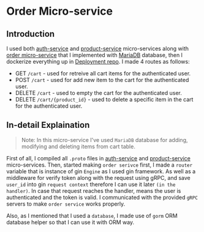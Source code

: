# Order Micro-service

## Introduction

I used both [auth-service](https://github.com/cloud-1401-project/auth-service) and [product-service](https://github.com/cloud-1401-project/product_service) micro-services along with [order micro-service](https://github.com/zahraawali/order-service) that I implemented with [MariaDB](https://hub.docker.com/_/mariadb) database, then I dockerize everything up in [Deployment repo](https://github.com/zahraawali/deployment). I made 4 routes as follows:

- GET `/cart` - used for retreive all cart items for the authenticated user.
- POST `/cart` - used for add new item to the cart for the authenticated user.
- DELETE `/cart` - used to empty the cart for the authenticated user.
- DELETE `/cart/{product_id}` - used to delete a specific item in the cart for the authenticated user.

## In-detail Explaination

> Note: In this micro-service I've used `MariaDB` database for adding, modifying and deleting items from cart table.

First of all, I compiled all `.proto` files in [auth-service](https://github.com/cloud-1401-project/auth-service) and [product-service](https://github.com/cloud-1401-project/product_service) micro-services. Then, started making `order serivce` first, I  made a `router` variable that is instance of gin `Engine` as I used gin framework. As well as a middleware for verify token along with the request using gRPC, and save `user_id` into gin `request context` therefore I can use it later `(in the handler)`.
In case that  request reaches the handler, means the user is authenticated and the token is valid. I communicated with the provided `gRPC` servers to make `order service` works properly.

Also, as I mentioned that I used a `database`, I made use of `gorm` ORM database helper so that I can use it with ORM way.

